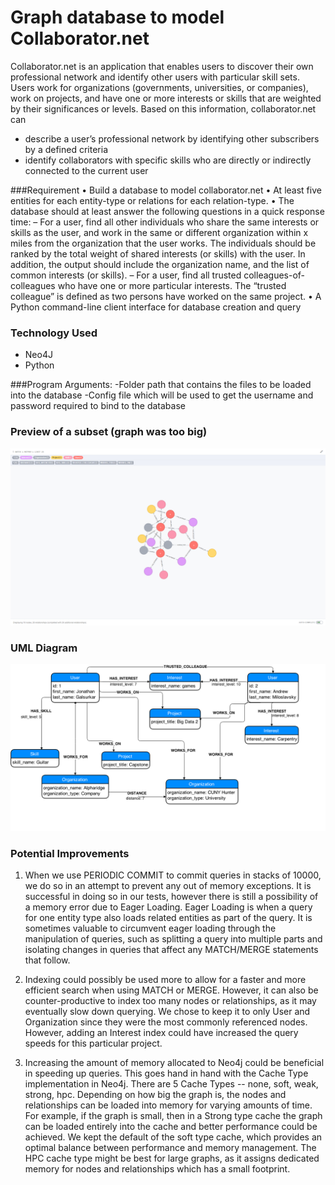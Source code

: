 # Graph database to model Collaborator.net

Collaborator.net is an application that enables users to discover their own professional network and
identify other users with particular skill sets. Users work for organizations (governments, universities, or
companies), work on projects, and have one or more interests or skills that are weighted by their significances 
or levels. Based on this information, collaborator.net can
- describe a user’s professional network by identifying other subscribers by a defined criteria
- identify collaborators with specific skills who are directly or indirectly connected to the current user

###Requirement
• Build a database to model collaborator.net
• At least five entities for each entity-type or relations for each relation-type.
• The database should at least answer the following questions in
  a quick response time:
	– For a user, find all other individuals who share the same
	interests or skills as the user, and work in the same or different
	organization within x miles from the organization that the user
	works. The individuals should be ranked by the total weight of
	shared interests (or skills) with the user. In addition, the output
	should include the organization name, and the list of common
	interests (or skills).
	– For a user, find all trusted colleagues-of-colleagues who have one or
	more particular interests. The “trusted colleague” is defined as two
	persons have worked on the same project.
• A Python command-line client interface for database creation and query

### Technology Used
- Neo4J
- Python

###Program Arguments:
-Folder path that contains the files to be loaded into the database
-Config file which will be used to get the username and password required to bind to the database


### Preview of a subset (graph was too big)
![alt text](OurGraph.png)

### UML Diagram
![alt text](CollaboratorDesignDiagram.png)

### Potential Improvements
1. When we use PERIODIC COMMIT to commit queries in stacks of 10000, we do so in an attempt to prevent any out of memory exceptions. 
It is successful in doing so in our tests, however there is still a possibility of a memory error due to Eager Loading. Eager Loading 
is when a query for one entity type also loads related entities as part of the query. It is sometimes valuable to circumvent eager loading 
through the manipulation of queries, such as splitting a query into multiple parts and isolating changes in queries that affect any MATCH/MERGE 
statements that follow.

2. Indexing could possibly be used more to allow for a faster and more efficient search when using MATCH or MERGE. However, it can also be 
counter-productive to index too many nodes or relationships, as it may eventually slow down querying. We chose to keep it to only User and 
Organization since they were the most commonly referenced nodes. However, adding an Interest index could have increased the query speeds
for this particular project.

3. Increasing the amount of memory allocated to Neo4j could be beneficial in speeding up queries. This goes hand in hand with the Cache Type
implementation in Neo4j. There are 5 Cache Types -- none, soft, weak, strong, hpc. Depending on how big the graph is, the nodes and relationships 
can be loaded into memory for varying amounts of time. For example, if the graph is small, then in a Strong type cache the graph can be loaded 
entirely into the cache and better performance could be achieved. We kept the default of the soft type cache, which provides an optimal balance
between performance and memory management. The HPC cache type might be best for large graphs, as it assigns dedicated memory for nodes and 
relationships which has a small footprint.